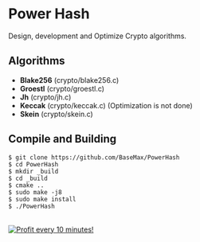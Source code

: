 # Power Hash
Design, development and Optimize Crypto algorithms.

Algorithms
-------

- **Blake256** (crypto/blake256.c)
- **Groestl** (crypto/groestl.c)
- **Jh** (crypto/jh.c)
- **Keccak** (crypto/keccak.c) (Optimization is not done)
- **Skein** (crypto/skein.c)

Compile and Building
-------------------

```
$ git clone https://github.com/BaseMax/PowerHash
$ cd PowerHash
$ mkdir _build
$ cd _build
$ cmake ..
$ sudo make -j8
$ sudo make install
$ ./PowerHash
```


</BR>

<a href="https://golden-farm.biz/?r=1673249" target="_blank">
<img src="https://golden-farm.biz/images/promo/en/728x90.gif"
alt="Profit every 10 minutes!"></a>
